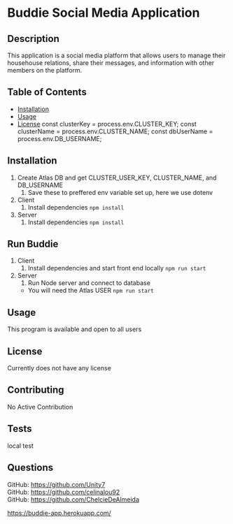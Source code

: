 # Buddie Social Media Application

## Description

This application is a social media platform that allows users to manage their househouse relations, share their messages, and information with other members on the platform.

## Table of Contents

- [Installation](#installation)
- [Usage](#usage)
- [License](#license)
const clusterKey = process.env.CLUSTER_KEY;
const clusterName = process.env.CLUSTER_NAME;
const dbUserName = process.env.DB_USERNAME;

## Installation
1. Create Atlas DB and get CLUSTER_USER_KEY, CLUSTER_NAME, and DB_USERNAME
   1. Save these to preffered env variable set up, here we use dotenv
2. Client 
   1. Install dependencies
    ```npm install ```
3. Server
   1.  Install dependencies
    ```npm install ```

## Run Buddie 
1. Client 
   1. Install dependencies and start front end locally
    ```npm run start ```
2. Server
   1. Run Node server and connect to database 
    - You will need the Atlas USER
    ```npm run start ```



## Usage

This program is available and open to all users

## License

Currently does not have any license

## Contributing

No Active Contribution

## Tests

local test

## Questions

GitHub: https://github.com/Unity7 \
GitHub: https://github.com/celinalou92 \
GitHub: https://github.com/ChelcieDeAlmeida

https://buddie-app.herokuapp.com/
